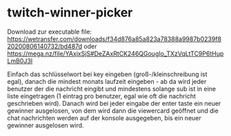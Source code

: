 # twitch-winner-picker

Download zur executable file:
https://wetransfer.com/downloads/f34d876a85a823a78388a9987b0239f820200806140732/bd487d
oder
https://mega.nz/file/YAxjxSjS#DeZAxRtCK246QGougIo_TXzVqLtTC9P6tHupLmB0J3I

Einfach das schlüsselwort bei key eingeben (groß-/kleinschreibung ist egal), danach die mindest monats laufzeit eingeben - ab da wird jeder benutzer der die nachricht eingibt
und mindestens solange sub ist in eine liste eingetragen (1 eintrag pro benutzer, egal wie oft die nachricht geschrieben wird). Danach wird bei jeder eingabe der enter taste ein neuer gewinner ausgelosen, von dem wird dann die viewercard geöffnet und die chat nachrichten werden auf der konsole ausgegeben, bis ein neuer gewinner ausgelosen wird.
